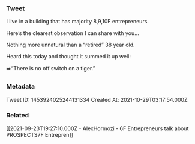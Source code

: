 ### Tweet
I live in a building that has majority 8,9,10F entrepreneurs. 

Here’s the clearest observation I can share with you…

Nothing more unnatural than a “retired” 38 year old.

Heard this today and thought it summed it up well:

➡️“There is no off switch on a tiger.”

### Metadata
Tweet ID: 1453924025244131334
Created At: 2021-10-29T03:17:54.000Z

### Related
[[2021-09-23T19:27:10.000Z - AlexHormozi - 6F Entrepreneurs talk about PROSPECTS7F Entrepren]]


